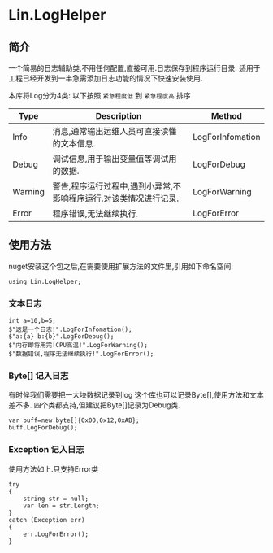 # Lin.LogHelper

## 简介

一个简易的日志辅助类,不用任何配置,直接可用.日志保存到程序运行目录.
适用于工程已经开发到一半急需添加日志功能的情况下快速安装使用.

本库将Log分为4类:
以下按照 `紧急程度低` 到 `紧急程度高` 排序

| Type    | Description                                                                            | Method           |
| ------- | -------------------------------------------------------------------------------------- | ---------------- |
| Info    | 消息,通常输出运维人员可直接读懂的文本信息.                                             | LogForInfomation |
| Debug   | 调试信息,用于输出变量值等调试用的数据.                                                 | LogForDebug      |
| Warning | 警告,程序运行过程中,遇到小异常,不影响程序运行.对该类情况进行记录. | LogForWarning    |
| Error   | 程序错误,无法继续执行.                                                                 | LogForError      |

## 使用方法

nuget安装这个包之后,在需要使用扩展方法的文件里,引用如下命名空间:
```SHARP
using Lin.LogHelper;
```
### 文本日志

```SHARP
int a=10,b=5;
$"这是一个日志!".LogForInfomation();
$"a:{a} b:{b}".LogForDebug();
$"内存即将用完!CPU高温!".LogForWarning();
$"数据错误,程序无法继续执行!".LogForError();
```

### Byte[] 记入日志

有时候我们需要把一大块数据记录到log
这个库也可以记录Byte[],使用方法和文本差不多.
四个类都支持,但建议把Byte[]记录为Debug类.

```SHARP
var buff=new byte[]{0x00,0x12,0xAB};
buff.LogForDebug();
```

### Exception 记入日志

使用方法如上.只支持Error类

```SHARP
try
{
    string str = null;
    var len = str.Length;
}
catch (Exception err)
{
    err.LogForError();
}
```